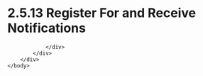 <html dir="LTR" xmlns:mshelp="http://msdn.microsoft.com/mshelp" xmlns:ddue="http://ddue.schemas.microsoft.com/authoring/2003/5" xmlns:xlink="http://www.w3.org/1999/xlink" xmlns:tool="http://www.microsoft.com/tooltip">
    <head>
        <meta http-equiv="Content-Type" content="text/html; CHARSET=utf-8"></meta>
        <meta name="save" content="history"></meta>
        <title>2.5.13 Register For and Receive Notifications</title>
        <xml>
            <mshelp:toctitle title="2.5.13 Register For and Receive Notifications"></mshelp:toctitle>
            <mshelp:rltitle title="[MS-OXPROTO]: Register For and Receive Notifications"></mshelp:rltitle>
            <mshelp:keyword index="A" term="d85813a5-373e-4cff-9745-1e345e99b793"></mshelp:keyword>
            <mshelp:attr name="DCSext.ContentType" value="open specification"></mshelp:attr>
            <mshelp:attr name="AssetID" value="d85813a5-373e-4cff-9745-1e345e99b793"></mshelp:attr>
            <mshelp:attr name="TopicType" value="kbRef"></mshelp:attr>
            <mshelp:attr name="DCSext.Title" value="[MS-OXPROTO]: Register For and Receive Notifications" />
        </xml>
    </head>
    <body>
        <div id="header">
            <h1 class="heading">2.5.13 Register For and Receive Notifications</h1>
        </div>
        <div id="mainSection">
            <div id="mainBody">
                <div id="allHistory" class="saveHistory"></div>
                <div id="sectionSection0" class="section" name="collapseableSection">
                    


                </div>
            </div>
        </div>
    </body>
</html>